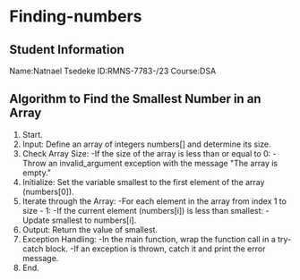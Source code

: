 # Finding-numbers

## Student Information
   Name:Natnael Tsedeke
   ID:RMNS-7783-/23
   Course:DSA

## Algorithm to Find the Smallest Number in an Array
1. Start.
2. Input: Define an array of integers numbers[] and determine its size.
3. Check Array Size:
   -If the size of the array is less than or equal to 0:
   -Throw an invalid_argument exception with the message "The array is empty."
4. Initialize: Set the variable smallest to the first element of the array (numbers[0]).
5. Iterate through the Array:
   -For each element in the array from index 1 to size - 1:
   -If the current element (numbers[i]) is less than smallest:
   -Update smallest to numbers[i].
6. Output: Return the value of smallest.
7. Exception Handling:
   -In the main function, wrap the function call in a try-catch block.
   -If an exception is thrown, catch it and print the error message.
8. End.
